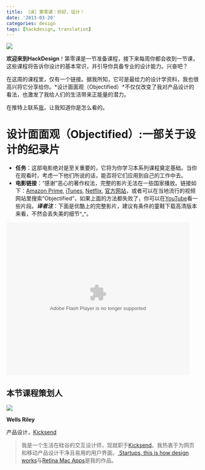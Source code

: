 ```yaml
---
title: ［译］第零课：你好，设计！
date: '2013-03-20'
categories: design
tags: [hackdesign, translation]
---
```


<img src="{{urls.media}}/logo.svg">

**欢迎来到HackDesign**！第零课是一节准备课程，接下来每周你都会收到一节课，这些课程将告诉你设计的基本常识，并引导你具备专业的设计能力。兴奋吧？

在这周的课程里，仅有一个链接。据我所知，它可是最给力的设计学资料，我也很高兴将它分享给你。*设计面面观（Objectified）*不仅仅改变了我对产品设计的看法，也激发了我给人们的生活带来正能量的潜力。

在推特上联系[我](http://twitter.com/wr)，让我知道你是怎么看的。

# 设计面面观（Objectified）:一部关于设计的纪录片
+ **任务**：这部电影绝对是至关重要的，它将为你学习本系列课程奠定基础。当你在观看时，考虑一下他们所说的话，能否将它们应用到自己的工作中去。
+ **电影链接**：“感谢”恶心的著作权法，完整的影片无法在一些国家播放。链接如下：[Amazon Prime](http://www.amazon.com/Objectified/dp/B002SOUVKU/ref=sr_1_1?ie=UTF8&qid=1357966197&sr=8-1&keywords=objectified), [iTunes](https://itunes.apple.com/us/movie/objectified/id321244909), [Netflix](http://movies.netflix.com/WiMovie/Objectified/70114976?locale=en-US), [官方网站](http://www.objectifiedfilm.com/stream/)，或者可以在当地流行的视频网站里搜索“Objectified”，如果上面的方法都失败了，你可以在[YouTube](http://www.youtube.com/embed/videoseries?list=PLG7_y8_uKhd71_RyV1m0nc5BtDzeecgiP)看一些片段。***译者注***：下面是优酷上的完整影片，建议有条件的童鞋下载高清版本来看，不然会丢失美的细节^_^。

<embed src="http://player.youku.com/player.php/sid/XNDI5Nzc5ODg0/v.swf" allowFullScreen="true" quality="high" width="480" height="400" align="middle" allowScriptAccess="always" type="application/x-shockwave-flash"></embed>

## 本节课程策划人
<img src="{{urls.media}}/a3cd3903eca3aadf84df27a0e6c13a87.png">

**Wells Riley**

产品设计，[Kicksend](http://kicksend.com/)

> 我是一个生活在硅谷的交互设计师，现就职于[Kicksend](http://kicksend.com/)。我热衷于为网页和移动产品设计干净且易用的用户界面。[ Startups, this is how design works](http://startupsthisishowdesignworks.com/)与[Retina Mac Apps](http://retinamacapps.com/)是我的作品。
